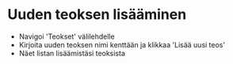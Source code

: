 # Uuden teoksen lisääminen

* Navigoi 'Teokset' välilehdelle
* Kirjoita uuden teoksen nimi kenttään ja klikkaa 'Lisää uusi teos'
* Näet listan lisäämistäsi teoksista
